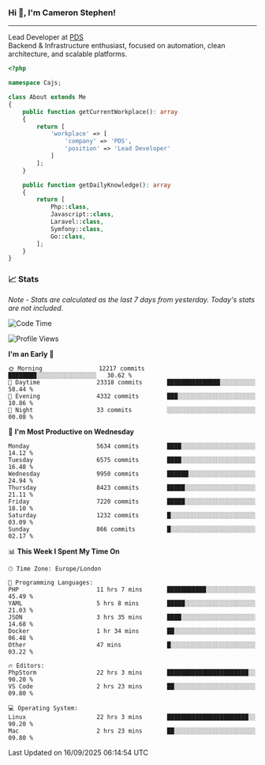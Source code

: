 ### Hi 👋, I'm Cameron Stephen!

---

Lead Developer at [PDS](https://prindatasolutions.co.uk)  
Backend & Infrastructure enthusiast, focused on automation, clean architecture, and scalable platforms.


```php
<?php

namespace Cajs;

class About extends Me
{
    public function getCurrentWorkplace(): array
    {
        return [
            'workplace' => [
                'company' => 'PDS',
                'position' => 'Lead Developer'
            ]
        ];
    }

    public function getDailyKnowledge(): array
    {
        return [
            Php::class,
            Javascript::class,
            Laravel::class,
            Symfony::class,
            Go::class,
        ];
    }
}
```

### 📈 Stats
<p><em>Note - Stats are calculated as the last 7 days from yesterday. Today's stats are not included.</em></p>


<!--START_SECTION:waka-->
![Code Time](http://img.shields.io/badge/Code%20Time-4%2C702%20hrs%2018%20mins-blue)

![Profile Views](http://img.shields.io/badge/Profile%20Views-0-blue)

**I'm an Early 🐤** 

```text
🌞 Morning                12217 commits       ████████░░░░░░░░░░░░░░░░░   30.62 % 
🌆 Daytime                23318 commits       ███████████████░░░░░░░░░░   58.44 % 
🌃 Evening                4332 commits        ███░░░░░░░░░░░░░░░░░░░░░░   10.86 % 
🌙 Night                  33 commits          ░░░░░░░░░░░░░░░░░░░░░░░░░   00.08 % 
```
📅 **I'm Most Productive on Wednesday** 

```text
Monday                   5634 commits        ████░░░░░░░░░░░░░░░░░░░░░   14.12 % 
Tuesday                  6575 commits        ████░░░░░░░░░░░░░░░░░░░░░   16.48 % 
Wednesday                9950 commits        ██████░░░░░░░░░░░░░░░░░░░   24.94 % 
Thursday                 8423 commits        █████░░░░░░░░░░░░░░░░░░░░   21.11 % 
Friday                   7220 commits        █████░░░░░░░░░░░░░░░░░░░░   18.10 % 
Saturday                 1232 commits        █░░░░░░░░░░░░░░░░░░░░░░░░   03.09 % 
Sunday                   866 commits         █░░░░░░░░░░░░░░░░░░░░░░░░   02.17 % 
```


📊 **This Week I Spent My Time On** 

```text
🕑︎ Time Zone: Europe/London

💬 Programming Languages: 
PHP                      11 hrs 7 mins       ███████████░░░░░░░░░░░░░░   45.49 % 
YAML                     5 hrs 8 mins        █████░░░░░░░░░░░░░░░░░░░░   21.03 % 
JSON                     3 hrs 35 mins       ████░░░░░░░░░░░░░░░░░░░░░   14.68 % 
Docker                   1 hr 34 mins        ██░░░░░░░░░░░░░░░░░░░░░░░   06.48 % 
Other                    47 mins             █░░░░░░░░░░░░░░░░░░░░░░░░   03.22 % 

🔥 Editors: 
PhpStorm                 22 hrs 3 mins       ███████████████████████░░   90.20 % 
VS Code                  2 hrs 23 mins       ██░░░░░░░░░░░░░░░░░░░░░░░   09.80 % 

💻 Operating System: 
Linux                    22 hrs 3 mins       ███████████████████████░░   90.20 % 
Mac                      2 hrs 23 mins       ██░░░░░░░░░░░░░░░░░░░░░░░   09.80 % 
```


 Last Updated on 16/09/2025 06:14:54 UTC
<!--END_SECTION:waka-->
